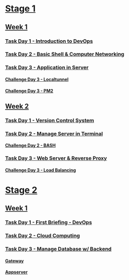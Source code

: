 # [Stage 1](https://github.com/wilsonakbar/devops18-dumbways-WilsonAkbar/tree/e5c75e272dc3d89c5db3f56fb4b84049d996f6e6/Stage%201)
## [Week 1](https://github.com/wilsonakbar/devops18-dumbways-WilsonAkbar/tree/ea547f92ad9789719377fdfb302e1e45c3bf4ad0/Stage%201/Week%201)
### [Task Day 1 - Introduction to DevOps](https://github.com/wilsonakbar/devops18-dumbways-WilsonAkbar/blob/5c8ea539c58547d17122e86a361453a38b0e60c6/Stage%201/Week%201/Day%201/README.md)
### [Task Day 2 - Basic Shell & Computer Networking](https://github.com/wilsonakbar/devops18-dumbways-WilsonAkbar/blob/5c8ea539c58547d17122e86a361453a38b0e60c6/Stage%201/Week%201/Day%202/README.md)
### [Task Day 3 - Application in Server](https://github.com/wilsonakbar/devops18-dumbways-WilsonAkbar/blob/d9a9408dc7891c3770b84ac4f4cd96c1b8a8ede3/Stage%201/Week%201/Day%203/README.md)
#### [Challenge Day 3 - Localtunnel](https://github.com/wilsonakbar/devops18-dumbways-WilsonAkbar/blob/d9a9408dc7891c3770b84ac4f4cd96c1b8a8ede3/Stage%201/Week%201/Day%203/LOCALTUNNEL.md)
#### [Challenge Day 3 - PM2](https://github.com/wilsonakbar/devops18-dumbways-WilsonAkbar/blob/d9a9408dc7891c3770b84ac4f4cd96c1b8a8ede3/Stage%201/Week%201/Day%203/PM2.md)
## [Week 2](https://github.com/wilsonakbar/devops18-dumbways-WilsonAkbar/tree/0929e843dc127a544949e1213dc32b5709ede0d7/Stage%201/Week%202)
### [Task Day 1 - Version Control System](https://github.com/wilsonakbar/devops18-dumbways-WilsonAkbar/blob/0929e843dc127a544949e1213dc32b5709ede0d7/Stage%201/Week%202/Day%201/README.md)
### [Task Day 2 - Manage Server in Terminal](https://github.com/wilsonakbar/devops18-dumbways-WilsonAkbar/blob/0929e843dc127a544949e1213dc32b5709ede0d7/Stage%201/Week%202/Day%202/README.md)
#### [Challenge Day 2 - BASH](https://github.com/wilsonakbar/devops18-dumbways-WilsonAkbar/blob/0929e843dc127a544949e1213dc32b5709ede0d7/Stage%201/Week%202/Day%202/BASH.md)
### [Task Day 3 - Web Server & Reverse Proxy](https://github.com/wilsonakbar/devops18-dumbways-WilsonAkbar/blob/89c6d3a2b723c3bab60a76dfca0ceb0c9b7e0458/Stage%201/Week%202/Day%203/README.md)
#### [Challenge Day 3 - Load Balancing ](https://github.com/wilsonakbar/devops18-dumbways-WilsonAkbar/blob/89c6d3a2b723c3bab60a76dfca0ceb0c9b7e0458/Stage%201/Week%202/Day%203/Load_Balancing.md)

# [Stage 2](https://github.com/wilsonakbar/devops18-dumbways-WilsonAkbar/tree/e92d02781a94828b23dfd96b3e68a07a2896b555/Stage%202)
## [Week 1]()
### [Task Day 1 - First Briefing - DevOps]()
### [Task Day 2 - Cloud Computing]()
### [Task Day 3 - Manage Database w/ Backend](https://github.com/wilsonakbar/devops18-dumbways-WilsonAkbar/blob/e92d02781a94828b23dfd96b3e68a07a2896b555/Stage%202/Week%201/Day%203/README.md)
#### [Gateway](https://github.com/wilsonakbar/devops18-dumbways-WilsonAkbar/blob/e92d02781a94828b23dfd96b3e68a07a2896b555/Stage%202/Week%201/Day%203/Gateway%20NGINX.md)
#### [Appserver](https://github.com/wilsonakbar/devops18-dumbways-WilsonAkbar/blob/e92d02781a94828b23dfd96b3e68a07a2896b555/Stage%202/Week%201/Day%203/Deploy%20Wayshub.md)
